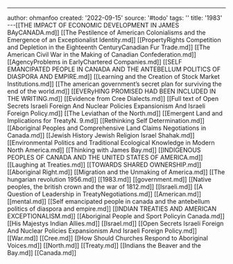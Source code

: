 ---
author: ohmanfoo
created: '2022-09-15'
source: '#todo'
tags: ''
title: '1983'
---[[THE IMPACT OF ECONOMIC DEVELOPMENT IN JAMES BAyCANADA.md]]
[[The Pestilence of American Colonialisms and the Emergence of an Exceptionalist Identity.md]]
[[PropertyRights Competition and Depletion in the Eighteenth CenturyCanadian Fur Trade.md]]
[[The American Civil War in the Making of Canadian Confederation.md]]
[[AgencyProblems in EarlyChartered Companies.md]]
[[SELF EMANCIPATED PEOPLE IN CANADA AND THE ANTEBELLUM POLITICS OF DIASPORA AND EMPIRE.md]]
[[Learning and the Creation of Stock Market Institutions.md]]
[[The american government’s secret plan for surviving the end of the world.md]]
[[EVERyHING PROMISED HAD BEEN INCLUDED IN THE WRITING.md]]
[[Evidence from Cree Dialects.md]]
[[Full text of Open Secrets Israeli Foreign And Nuclear Policies Expansionism And Israeli Foreign Policy.md]]
[[The Leviathan of the North.md]]
[[Emergent Land and Implications for TreatyN. 9.md]]
[[Rethinking Self Determination.md]]
[[Aboriginal Peoples and Comprehensive Land Claims Negotiations in Canada.md]]
[[Jewish History Jewish Religion Israel Shahak.md]]
[[Environmental Politics and Traditional Ecological Knowledge in Modern North America.md]]
[[Thinking with James Bay.md]]
[[INDIGENOUS PEOPLES OF CANADA AND THE UNITED STATES OF AMERICA.md]]
[[Laughing at Treaties.md]]
[[TOWARDS SHARED OWNERSHIP.md]]
[[Aboriginal Right.md]]
[[Migration and the Unmaking of America.md]]
[[The hungarian revolution 1956.md]]
[[1983.md]]
[[government.md]]
[[Native peoples, the british crown and the war of 1812.md]]
[[Israeli.md]]
[[A Question of Leadership in TreatyNegotiations.md]]
[[American.md]]
[[mental.md]]
[[Self emancipated people in canada and the antebellum politics of diaspora and empire.md]]
[[INDIAN TREATIES AND AMERICAN EXCEPTIONALISM.md]]
[[Aboriginal People and Sport Policyin Canada.md]]
[[His Majestys Indian Allies.md]]
[[Israel.md]]
[[Open Secrets Israeli Foreign And Nuclear Policies Expansionism And Israeli Foreign Policy.md]]
[[War.md]]
[[Cree.md]]
[[How Should Churches Respond to Aboriginal Voices.md]]
[[North.md]]
[[Treaty.md]]
[[Indians the Beaver and the Bay.md]]
[[Canada.md]]
